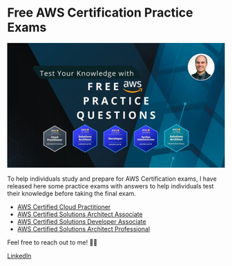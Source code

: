 <h1>Free AWS Certification Practice Exams</h1>

<img src="images/intro.jpg">

To help individuals study and prepare for AWS Certification exams, I have released here some practice exams with answers to help individuals test their knowledge before taking the final exam.

- [AWS Certified Cloud Practitioner](AWS-Certified-Cloud-Practitioner)
- [AWS Certified Solutions Architect Associate](AWS-Certified-Solutions-Architect-Associate)
- [AWS Certified Solutions Developer Associate](AWS-Certified-Developer-Associate)
- [AWS Certified Solutions Architect Professional](AWS-Certified-Solutions-Architect-Professional)

Feel free to reach out to me! 👨‍💻 <br />

<a href="https://www.linkedin.com/in/rogertn">LinkedIn</a>